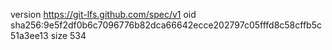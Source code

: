 version https://git-lfs.github.com/spec/v1
oid sha256:9e5f2df0b6c7096776b82dca66642ecce202797c05fffd8c58cffb5c51a3ee13
size 534
